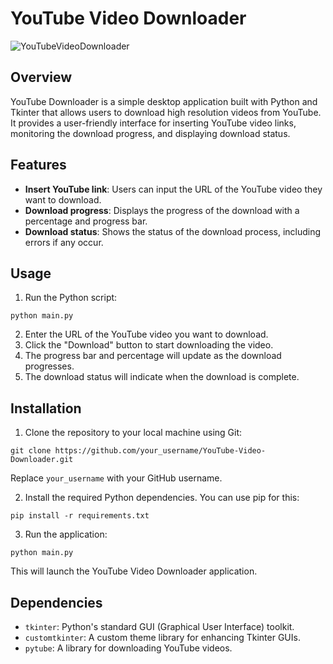 # YouTube Video Downloader
![YouTubeVideoDownloader](https://github.com/chevonnefernandes/YouTube-Video-Downloader/assets/161243278/4a9ebd01-32a4-422d-9a48-09c8267c654c)

## Overview

YouTube Downloader is a simple desktop application built with Python and Tkinter that allows users to download high resolution videos from YouTube. It provides a user-friendly interface for inserting YouTube video links, monitoring the download progress, and displaying download status.

## Features

- **Insert YouTube link**: Users can input the URL of the YouTube video they want to download.
- **Download progress**: Displays the progress of the download with a percentage and progress bar.
- **Download status**: Shows the status of the download process, including errors if any occur.

## Usage

1. Run the Python script:
```
python main.py
```
2. Enter the URL of the YouTube video you want to download.
3. Click the "Download" button to start downloading the video.
4. The progress bar and percentage will update as the download progresses.
5. The download status will indicate when the download is complete.

## Installation

1. Clone the repository to your local machine using Git:
```
git clone https://github.com/your_username/YouTube-Video-Downloader.git
```
Replace `your_username` with your GitHub username.

2. Install the required Python dependencies. You can use pip for this:
```
pip install -r requirements.txt
```

3. Run the application:
```
python main.py
```
This will launch the YouTube Video Downloader application.

## Dependencies

- `tkinter`: Python's standard GUI (Graphical User Interface) toolkit.
- `customtkinter`: A custom theme library for enhancing Tkinter GUIs.
- `pytube`: A library for downloading YouTube videos.
